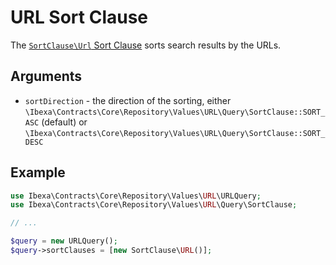 # URL Sort Clause

The [`SortClause\Url` Sort Clause](https://github.com/ibexa/core/blob/main/src/contracts/Repository/Values/URL/Query/SortClause/URL.php)
sorts search results by the URLs.

## Arguments

- `sortDirection` - the direction of the sorting, either `\Ibexa\Contracts\Core\Repository\Values\URL\Query\SortClause::SORT_ASC` (default) or `\Ibexa\Contracts\Core\Repository\Values\URL\Query\SortClause::SORT_DESC`

## Example

``` php
use Ibexa\Contracts\Core\Repository\Values\URL\URLQuery;
use Ibexa\Contracts\Core\Repository\Values\URL\Query\SortClause;

// ...

$query = new URLQuery();
$query->sortClauses = [new SortClause\URL()];
```
